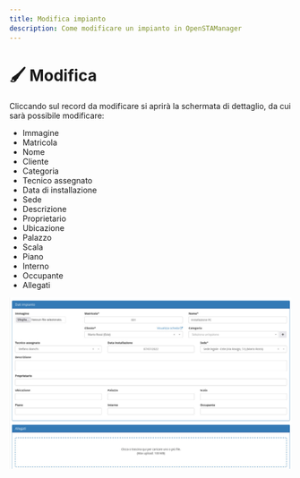 ```yaml
---
title: Modifica impianto
description: Come modificare un impianto in OpenSTAManager
---
```


# 🖌 Modifica

Cliccando sul record da modificare si aprirà la schermata di dettaglio, da cui sarà possibile modificare:

* Immagine
* Matricola
* Nome
* Cliente
* Categoria
* Tecnico assegnato
* Data di installazione
* Sede
* Descrizione
* Proprietario
* Ubicazione
* Palazzo
* Scala
* Piano
* Interno
* Occupante
* Allegati

![](<../../.gitbook/assets/image (77).png>)

